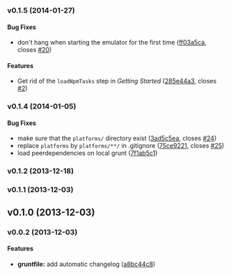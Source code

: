 <a name="v0.1.5"></a>
### v0.1.5 (2014-01-27)


#### Bug Fixes

* don't hang when starting the emulator for the first time ([ff03a5ca](http://github.com/dsimard/grunt-angular-phonegap/commit/ff03a5ca3a213b4e687b688a38bc51ee49cb7182), closes [#20](http://github.com/dsimard/grunt-angular-phonegap/issues/20))


#### Features

* Get rid of the `loadNpmTasks` step in *Getting Started* ([285e44a3](http://github.com/dsimard/grunt-angular-phonegap/commit/285e44a38841e896c606d0a52763e749d9beb229), closes [#2](http://github.com/dsimard/grunt-angular-phonegap/issues/2))

<a name="v0.1.4"></a>
### v0.1.4 (2014-01-05)


#### Bug Fixes

* make sure that the `platforms/` directory exist ([3ad5c5ea](http://github.com/dsimard/grunt-angular-phonegap/commit/3ad5c5ea86624dad7d2cd65b0a3bb2d392f4e095), closes [#24](http://github.com/dsimard/grunt-angular-phonegap/issues/24))
* replace `platforms` by `platforms/**/` in .gitignore ([75ce9221](http://github.com/dsimard/grunt-angular-phonegap/commit/75ce9221be146e8474e09a2b0b0cc945eb68bb52), closes [#25](http://github.com/dsimard/grunt-angular-phonegap/issues/25))
* load peerdependencies on local grunt ([7f1ab5c1](http://github.com/dsimard/grunt-angular-phonegap/commit/7f1ab5c1a9b1062d3db2835f1f9520c6f7b5146f))

<a name="v0.1.2"></a>
### v0.1.2 (2013-12-18)

<a name="v0.1.1"></a>
### v0.1.1 (2013-12-03)

<a name="v0.1.0"></a>
## v0.1.0 (2013-12-03)

<a name="v0.0.2"></a>
### v0.0.2 (2013-12-03)


#### Features

* **gruntfile:** add automatic changelog ([a8bc44c8](git@github.com:dsimard/grunt-angular-phonegap/commit/a8bc44c8029735e4d2f938659208a8b45ad7b130))

